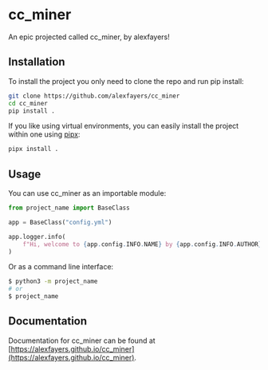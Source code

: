 # cc_miner

An epic projected called cc_miner, by alexfayers!

## Installation

To install the project you only need to clone the repo and run pip install:

```bash
git clone https://github.com/alexfayers/cc_miner
cd cc_miner
pip install .
```

If you like using virtual environments, you can easily install the project within one using [pipx](https://pypa.github.io/pipx/):

```bash
pipx install .
```

## Usage

You can use cc_miner as an importable module:

```py
from project_name import BaseClass

app = BaseClass("config.yml")

app.logger.info(
    f"Hi, welcome to {app.config.INFO.NAME} by {app.config.INFO.AUTHOR}!"
)
```

Or as a command line interface:

```bash
$ python3 -m project_name
# or
$ project_name
```

## Documentation

Documentation for cc_miner can be found at [https://alexfayers.github.io/cc_miner](https://alexfayers.github.io/cc_miner).
